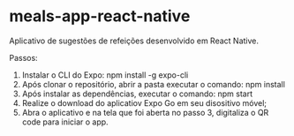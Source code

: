 # meals-app-react-native

Aplicativo de sugestões de refeições desenvolvido em React Native.

Passos:

1) Instalar o CLI do Expo: npm install -g expo-cli
2) Após clonar o repositório, abrir a pasta executar o comando: npm install
3) Após instalar as dependências, executar o comando: npm start
4) Realize o download do aplicatiov Expo Go em seu disositivo móvel;
5) Abra o aplicativo e na tela que foi aberta no passo 3, digitaliza o QR code para iniciar o app.
